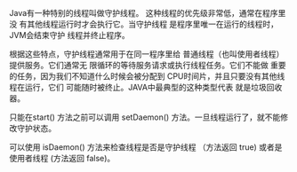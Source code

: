 Java有一种特别的线程叫做守护线程。
这种线程的优先级非常低，通常在程序里没
有其他线程运行时才会执行它。当守护线程
是程序里唯一在运行的线程时，JVM会结束守护
线程并终止程序。

根据这些特点，守护线程通常用于在同一程序里给
普通线程（也叫使用者线程）提供服务。它们通常无
限循环的等待服务请求或执行线程任务。它们不能做
重要的任务，因为我们不知道什么时候会被分配到
CPU时间片，并且只要没有其他线程在运行，它们
可能随时被终止。JAVA中最典型的这种类型代表
就是垃圾回收器。


只能在start() 方法之前可以调用
setDaemon() 方法。一旦线程运行了，就不能修改守护状态。

可以使用 isDaemon() 方法来检查线程是否是守护线程
（方法返回 true) 或者是使用者线程 (方法返回 false)。